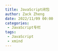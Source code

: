 ```yaml
---
title: JavaScript闭包
author: Zack Zheng
date: 2022/11/09 00:00
categories:
 - JavaScript专栏
tags:
 - JavaScript
 - xmind
---
```



<simple-img src="https://gitee.com/zackzhengxy/picGallery/raw/main/imgs/JavaScript闭包.svg" />
